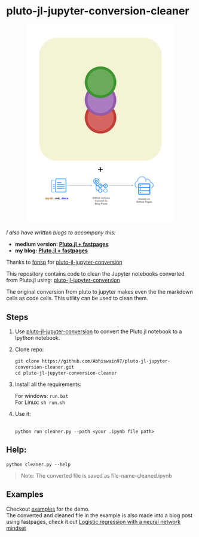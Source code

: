 # pluto-jl-jupyter-conversion-cleaner

<p align="center">
  <img src="plutojl_fastpages.jpg" height="" width="400">
</p>

_I also have written blogs to accompany this:_

- **medium version: [Pluto.jl + fastpages](https://abhi08as-as.medium.com/pluto-jl-fastpages-9d698c013b3a)**
- **my blog: [Pluto.jl + fastpages](https://abhishekswain.me/blog%20post/fastai/fastpages/2021/03/14/pluto-to-Jupyter-cleaned.html)**

Thanks to [fonsp](https://github.com/fonsp) for [pluto-jl-jupyter-conversion](https://observablehq.com/@olivier_plas/pluto-jl-jupyter-conversion)

This repository contains code to clean the Jupyter notebooks converted from Pluto.jl using:
[pluto-jl-jupyter-conversion](https://observablehq.com/@olivier_plas/pluto-jl-jupyter-conversion)

The original conversion from pluto to jupyter makes even the the markdown cells as code cells. This utility can be used to clean them.

## Steps

1. Use [pluto-jl-jupyter-conversion](https://observablehq.com/@olivier_plas/pluto-jl-jupyter-conversion) to convert the Pluto.jl notebook to a Ipython notebook.

2. Clone repo:
   ```
   git clone https://github.com/Abhiswain97/pluto-jl-jupyter-conversion-cleaner.git
   cd pluto-jl-jupyter-conversion-cleaner
   ```
3. Install all the requirements:

   For windows: `run.bat` <br>
   For Linux: `sh run.sh`
   
4. Use it:
    
   ```
   
   python run cleaner.py --path <your .ipynb file path>
   ```

## Help:

    python cleaner.py --help

> Note: The converted file is saved as file-name-cleaned.ipynb

## Examples

Checkout [examples](https://github.com/Abhiswain97/pluto-jl-jupyter-conversion-cleaner/tree/main/examples) for the demo. <br>
The converted and cleaned file in the example is also made into a blog post using fastpages, check it out [Logistic regression with a neural network mindset](https://abhishekswain.me/machine%20learning/maths/2020/07/28/Logistic_regression-Copy1.html)

